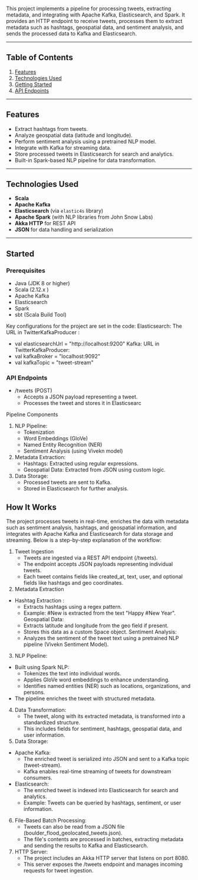 
This project implements a pipeline for processing tweets, extracting metadata, and integrating with Apache Kafka, Elasticsearch, and Spark. It provides an HTTP endpoint to receive tweets, processes them to extract metadata such as hashtags, geospatial data, and sentiment analysis, and sends the processed data to Kafka and Elasticsearch.

----------

## Table of Contents
1. [Features](#features)
2. [Technologies Used](#technologies-used)
3. [Getting Started](#Started)
4. [API Endpoints](#api-endpoints)
----------

## Features
- Extract hashtags from tweets.
- Analyze geospatial data (latitude and longitude).
- Perform sentiment analysis using a pretrained NLP model.
- Integrate with Kafka for streaming data.
- Store processed tweets in Elasticsearch for search and analytics.
- Built-in Spark-based NLP pipeline for data transformation.

----------

## Technologies Used
- **Scala**
- **Apache Kafka**
- **Elasticsearch** (via `elastic4s` library)
- **Apache Spark** (with NLP libraries from John Snow Labs)
- **Akka HTTP** for REST API
- **JSON** for data handling and serialization

----------

## Started
### Prerequisites
- Java (JDK 8 or higher)
- Scala (2.12.x )
- Apache Kafka
- Elasticsearch
- Spark
- sbt (Scala Build Tool)

Key configurations for the project are set in the code:
Elasticsearch: The URL in TwitterKafkaProducer : 
- val elasticsearchUrl = "http://localhost:9200"
Kafka: URL in TwitterKafkaProducer:
- val kafkaBroker = "localhost:9092"
- val kafkaTopic = "tweet-stream"

### API Endpoints
- /tweets (POST)
  - Accepts a JSON payload representing a tweet.
  - Processes the tweet and stores it in Elasticsearc

Pipeline Components
1. NLP Pipeline:
   - Tokenization
   - Word Embeddings (GloVe)
   - Named Entity Recognition (NER)
   - Sentiment Analysis (using Vivekn model)
2. Metadata Extraction:
   - Hashtags: Extracted using regular expressions.
   - Geospatial Data: Extracted from JSON using custom logic.
3. Data Storage:
   - Processed tweets are sent to Kafka.
   - Stored in Elasticsearch for further analysis.



## How It Works
The project processes tweets in real-time, enriches the data with metadata such as sentiment
analysis, hashtags, and geospatial information, and integrates with Apache Kafka and Elasticsearch
for data storage and streaming. Below is a step-by-step explanation of the workflow: 

1. Tweet Ingestion
    - Tweets are ingested via a REST API endpoint (/tweets).
    - The endpoint accepts JSON payloads representing individual tweets.
    - Each tweet contains fields like created_at, text, user, and optional fields like hashtags and geo coordinates.
2. Metadata Extraction
- Hashtag Extraction :
  - Extracts hashtags using a regex pattern.
  - Example: #New is extracted from the text "Happy #New Year".
  Geospatial Data:
  - Extracts latitude and longitude from the geo field if present.
  - Stores this data as a custom Space object.
 Sentiment Analysis:
  - Analyzes the sentiment of the tweet text using a pretrained NLP pipeline (Vivekn Sentiment Model).
3. NLP Pipeline:
- Built using Spark NLP:
  - Tokenizes the text into individual words.
  - Applies GloVe word embeddings to enhance understanding.
  - Identifies named entities (NER) such as locations, organizations, and persons.
- The pipeline enriches the tweet with structured metadata.
4. Data Transformation:
   - The tweet, along with its extracted metadata, is transformed into a standardized structure.
   - This includes fields for sentiment, hashtags, geospatial data, and user information.
5. Data Storage:
- Apache Kafka:
   - The enriched tweet is serialized into JSON and sent to a Kafka topic (tweet-stream).
   - Kafka enables real-time streaming of tweets for downstream consumers.
- Elasticsearch:
  - The enriched tweet is indexed into Elasticsearch for search and analytics.
  - Example: Tweets can be queried by hashtags, sentiment, or user information.
6. File-Based Batch Processing:
    - Tweets can also be read from a JSON file (boulder_flood_geolocated_tweets.json).
    - The file's contents are processed in batches, extracting metadata and sending the results to Kafka and Elasticsearch.
7. HTTP Server:
    - The project includes an Akka HTTP server that listens on port 8080.
    - This server exposes the /tweets endpoint and manages incoming requests for tweet ingestion.
